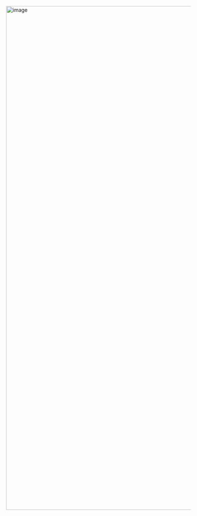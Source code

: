 <img width="3237" height="1370" alt="image" src="https://github.com/user-attachments/assets/68910ed9-3914-4b86-a56f-dcafbe233867" />

